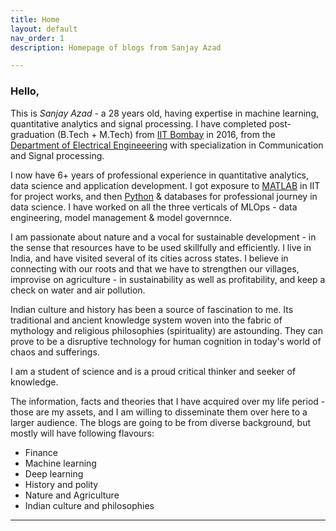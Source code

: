 ```yaml
---
title: Home
layout: default
nav_order: 1
description: Homepage of blogs from Sanjay Azad

---
```


<!-- {{ $diff := now.Sub (time .Params.birthDate) }}
{{ $years := div (div $diff.Hours 24) 365 }} 
{{$age := now.Sub ({{ 'now' | date: "%Y" }} 1994)}}
{{ math.Floor $age }}

-->


### Hello, 

This is *Sanjay Azad* - a 28 years old, having expertise in machine learning, quantitative analytics and signal processing.
I have completed post-graduation (B.Tech + M.Tech) from [IIT Bombay] in 2016, from the [Department of Electrical Engineeering] with specialization in Communication and Signal processing.


I now have 6+ years of professional experience in quantitative analytics, data science and application development. I got exposure to [MATLAB] in IIT for project works, and then [Python] & databases for professional journey in data science. I have worked on all the three verticals of MLOps - data engineering, model management & model governnce.  


I am passionate about nature and a vocal for sustainable development - in the sense that resources have to be used skillfully and efficiently.
I live in India, and have visited several of its cities across states. I believe in connecting with our roots and that we have to strengthen our villages, improvise on agriculture - in sustainability as well as profitability, and keep a check on water and air pollution.


Indian culture and history has been a source of fascination to me. Its traditional and ancient knowledge system woven into the fabric of mythology and religious philosophies (spirituality) are astounding. They can prove to be a disruptive technology for human cognition in today's world of chaos and sufferings.


I am a student of science and is a proud critical thinker and seeker of knowledge.


The information, facts and theories that I have acquired over my life period - those are my assets, and I am willing to disseminate them over here to a larger audience. The blogs are going to be from diverse background, but mostly will have following flavours:

- Finance
- Machine learning
- Deep learning
- History and polity
- Nature and Agriculture
- Indian culture and philosophies


----

[IIT Bombay]: https://www.iitb.ac.in/
[Department of Electrical Engineeering]: https://www.ee.iitb.ac.in/
[MATLAB]: https://www.mathworks.com/products/matlab.html
[Python]: https://www.python.org/

